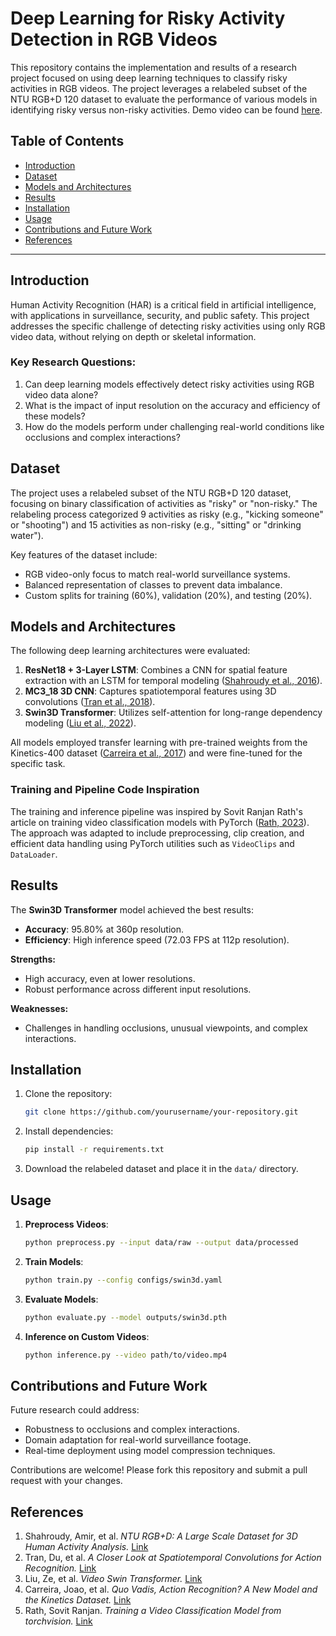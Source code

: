 # Deep Learning for Risky Activity Detection in RGB Videos

This repository contains the implementation and results of a research project focused on using deep learning techniques to classify risky activities in RGB videos. The project leverages a relabeled subset of the NTU RGB+D 120 dataset to evaluate the performance of various models in identifying risky versus non-risky activities. Demo video can be found [here](https://youtu.be/rs6FhPj3d8g). 

## Table of Contents
- [Introduction](#introduction)
- [Dataset](#dataset)
- [Models and Architectures](#models-and-architectures)
- [Results](#results)
- [Installation](#installation)
- [Usage](#usage)
- [Contributions and Future Work](#contributions-and-future-work)
- [References](#references)

---

## Introduction
Human Activity Recognition (HAR) is a critical field in artificial intelligence, with applications in surveillance, security, and public safety. This project addresses the specific challenge of detecting risky activities using only RGB video data, without relying on depth or skeletal information.

### Key Research Questions:
1. Can deep learning models effectively detect risky activities using RGB video data alone?
2. What is the impact of input resolution on the accuracy and efficiency of these models?
3. How do the models perform under challenging real-world conditions like occlusions and complex interactions?

## Dataset
The project uses a relabeled subset of the NTU RGB+D 120 dataset, focusing on binary classification of activities as "risky" or "non-risky." The relabeling process categorized 9 activities as risky (e.g., "kicking someone" or "shooting") and 15 activities as non-risky (e.g., "sitting" or "drinking water"). 

Key features of the dataset include:
- RGB video-only focus to match real-world surveillance systems.
- Balanced representation of classes to prevent data imbalance.
- Custom splits for training (60%), validation (20%), and testing (20%).

## Models and Architectures
The following deep learning architectures were evaluated:
1. **ResNet18 + 3-Layer LSTM**: Combines a CNN for spatial feature extraction with an LSTM for temporal modeling ([Shahroudy et al., 2016](https://arxiv.org/abs/1604.02808)).
2. **MC3_18 3D CNN**: Captures spatiotemporal features using 3D convolutions ([Tran et al., 2018](https://openaccess.thecvf.com/content_cvpr_2018/html/Tran_A_Closer_Look_CVPR_2018_paper.html)).
3. **Swin3D Transformer**: Utilizes self-attention for long-range dependency modeling ([Liu et al., 2022](https://arxiv.org/abs/2106.13230)).

All models employed transfer learning with pre-trained weights from the Kinetics-400 dataset ([Carreira et al., 2017](https://arxiv.org/abs/1705.07750)) and were fine-tuned for the specific task.

### Training and Pipeline Code Inspiration
The training and inference pipeline was inspired by Sovit Ranjan Rath's article on training video classification models with PyTorch ([Rath, 2023](https://debuggercafe.com/training-a-video-classification-model/)). The approach was adapted to include preprocessing, clip creation, and efficient data handling using PyTorch utilities such as `VideoClips` and `DataLoader`.

## Results
The **Swin3D Transformer** model achieved the best results:
- **Accuracy**: 95.80% at 360p resolution.
- **Efficiency**: High inference speed (72.03 FPS at 112p resolution).

**Strengths:**
- High accuracy, even at lower resolutions.
- Robust performance across different input resolutions.

**Weaknesses:**
- Challenges in handling occlusions, unusual viewpoints, and complex interactions.

## Installation
1. Clone the repository:
   ```bash
   git clone https://github.com/yourusername/your-repository.git
   ```
2. Install dependencies:
   ```bash
   pip install -r requirements.txt
   ```
3. Download the relabeled dataset and place it in the `data/` directory.

## Usage
1. **Preprocess Videos**:
   ```bash
   python preprocess.py --input data/raw --output data/processed
   ```
2. **Train Models**:
   ```bash
   python train.py --config configs/swin3d.yaml
   ```
3. **Evaluate Models**:
   ```bash
   python evaluate.py --model outputs/swin3d.pth
   ```
4. **Inference on Custom Videos**:
   ```bash
   python inference.py --video path/to/video.mp4
   ```

## Contributions and Future Work
Future research could address:
- Robustness to occlusions and complex interactions.
- Domain adaptation for real-world surveillance footage.
- Real-time deployment using model compression techniques.

Contributions are welcome! Please fork this repository and submit a pull request with your changes.

## References
1. Shahroudy, Amir, et al. *NTU RGB+D: A Large Scale Dataset for 3D Human Activity Analysis.* [Link](https://arxiv.org/abs/1604.02808)
2. Tran, Du, et al. *A Closer Look at Spatiotemporal Convolutions for Action Recognition.* [Link](https://openaccess.thecvf.com/content_cvpr_2018/html/Tran_A_Closer_Look_CVPR_2018_paper.html)
3. Liu, Ze, et al. *Video Swin Transformer.* [Link](https://arxiv.org/abs/2106.13230)
4. Carreira, Joao, et al. *Quo Vadis, Action Recognition? A New Model and the Kinetics Dataset.* [Link](https://arxiv.org/abs/1705.07750)
5. Rath, Sovit Ranjan. *Training a Video Classification Model from torchvision.* [Link](https://debuggercafe.com/training-a-video-classification-model/)
```